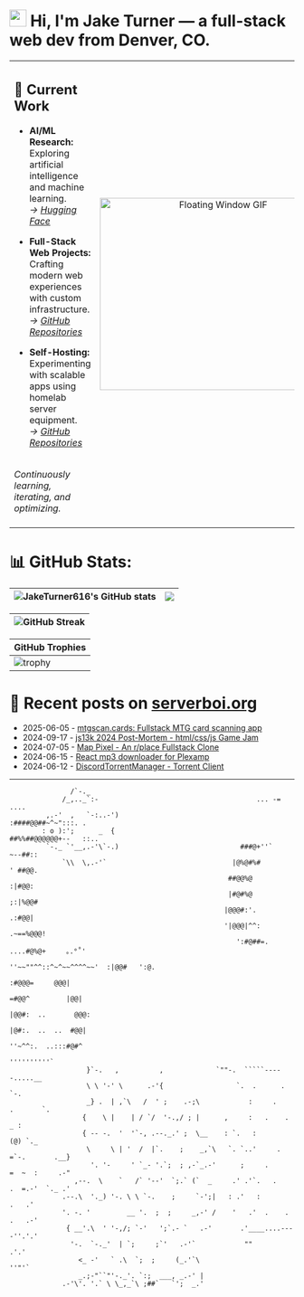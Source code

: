 <h1><img src="https://user-images.githubusercontent.com/42378118/110234147-e3259600-7f4e-11eb-95be-0c4047144dea.gif" width="30"> Hi, I'm Jake Turner — a full-stack web dev from Denver, CO.</h1>
<table>
<tr>
<td>

## 🔭 Current Work  

- **AI/ML Research:** Exploring artificial intelligence and machine learning.  
  _→ [Hugging Face](https://huggingface.co/JakeTurner616)_

- **Full-Stack Web Projects:** Crafting modern web experiences with custom infrastructure.  
  _→ [GitHub Repositories](https://github.com/JakeTurner616?tab=repositories)_

- **Self-Hosting:** Experimenting with scalable apps using homelab server equipment.  
  _→ [GitHub Repositories](https://github.com/JakeTurner616?tab=repositories)_

<br>
<i>Continuously learning, iterating, and optimizing.</i>
</br>
<br>

</td>
<td align="center">
  <img src="https://media3.giphy.com/media/v1.Y2lkPTc5MGI3NjExNHB6emt1MmZqMW5weWpxbHNpZ2Y5bDdpc2hyeTVvbGoxdzliYnY0ayZlcD12MV9pbnRlcm5hbF9naWZfYnlfaWQmY3Q9Zw/26tPgbUUcfS5IWiTm/giphy.gif" 
       alt="Floating Window GIF" 
       width="420" 
       height="340"/>
  <br />
</td>
</tr>
</table>

# 📊 GitHub Stats:
| <img align="center" src="https://github-readme-stats.vercel.app/api?username=JakeTurner616&show_icons=true&include_all_commits=true&theme=default&hide_border=true&show_icons=true&show=prs_merged,prs_merged_percentage&hide=contribs,issues" alt="JakeTurner616's GitHub stats" /></a> | <img align="center" src="https://github-readme-stats.vercel.app/api/top-langs/?username=JakeTurner616&layout=compact&theme=default&hide_border=true&size_weight=0.2&count_weight=0.8" /></a> |
| ------------- | ------------- |

| <img src="https://github-readme-streak-stats-eight.vercel.app?user=JakeTurner616&card_width=777" alt="GitHub Streak" /></a>
| ------------- |

| GitHub Trophies |
|------------------|
| ![trophy](https://github-profile-trophy.vercel.app/?username=JakeTurner616&column=7&margin-w=15&margin-h=15&no-frame=true&flat) |

# 📰 Recent posts on [serverboi.org](https://serverboi.org)

<!-- feed start -->
- 2025-06-05 - [mtgscan.cards: Fullstack MTG card scanning app](https://serverboi.org/posts/mtgcards-scan/)
- 2024-09-17 - [js13k 2024 Post-Mortem - html/css/js Game Jam](https://serverboi.org/posts/js13k-Post-Mortem/)
- 2024-07-05 - [Map Pixel - An r/place Fullstack Clone](https://serverboi.org/posts/map-pixel-app/)
- 2024-06-15 - [React mp3 downloader for Plexamp](https://serverboi.org/posts/mp3-react-app/)
- 2024-06-12 - [DiscordTorrentManager - Torrent Client](https://serverboi.org/posts/DiscordTorrentManager/)
<!-- feed end -->

---


```
               /`-._
             /_,.._`:-                                       ... -= ....
         ,.-'  ,   `-:..-')                                 :####@@##~^~":::. .
        : o ):';      _  {                                ##%%##@@@@@@+--   ::..
         `-._ `'__,.-'\`-.)                              ###@+''`           ~--##::
             `\\  \,.-'`                               |@%@#%#               ' ##@@.
                                                      ##@@%@                  :|#@@:
                                                      |#@#%@                  ;:|%@@#
                                                     |@@@#:'.                 .:#@@|
                                                     '|@@@|^^:             .~==%@@@!
                                                        ':#@##=.        ....#@%@+     ｡.°˚'
                                                          ''~~""^^::^~^~~^^^^~~'  :|@@#   ':@.
                                                                              :#@@@=     @@@|    
                                                                            =#@@^         |@@|   
                                                                          |@@#:  ..       @@@:
                                                                         |@#:.  ..  ..  #@@|
                                                                          ''~^^:.  ..:::#@#^
                                                                               ''''''''''`
                   }`-.   ,          ,             `""-.  `````-----.....__ 
                   \ \ '-' \      .-'{                  `.  .      .       `-. 
                   _} .  | ,`\   /  ' ;    .-;\            :     .     .       `.
                  {    \ |    | / `/  '-.,/ ; |      ,     :   .    .          _ :
                  { -- -.  '  '`-, .--._.' ;  \__    : `.   :                  (@) `._
                   \     \ | '  /  |`.    ;    _,`\   `. `..'     .     =`-.       .__}
                    '. '-     ' `_- '.`;  ; ,-`_.-'      ;     .        =  ~  :     .-"
                ,--.  \    `   /` '--'  `;.` (`  _     .' .'`.   .    .  =.-'  `._ .'
             .--.\  '._) '-. \ \ `-.    ;     `-';|   : .'   :               .   .'
             '. -. '         __ '.  ;  ;     _,-' /    '   .'  .    .     .   .-'
              { __'.\  ' '-,/; `-'   ';`.- `   .-'       .'____....----''.'.'
               '-.  `-._'  | `;     ;`'   .-'`            ""             .'.'
                 <_ -'   ` .\  `;  ;     (_.'`\                        ''"'`
                 _.;-"``"'-._'. `:;  ___, _.-' |     
             .-'\'. '.` \ \_,_`\ ;##`   `';  _.'
```
